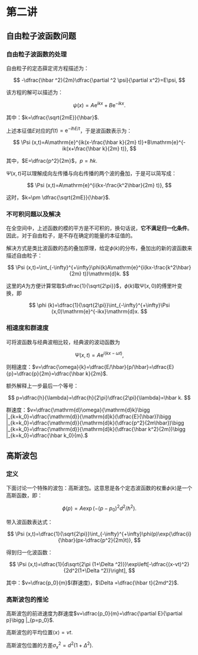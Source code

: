 # 第二讲

## 自由粒子波函数问题

### 自由粒子波函数的处理

自由粒子的定态薛定谔方程描述为：

$$
-\dfrac{\hbar ^2}{2m}\dfrac{\partial ^2 \psi}{\partial x^2}=E\psi,
$$

该方程的解可以描述为：

$$
\psi (x)=A\mathrm{e}^{ikx}+B\mathrm{e}^{-ikx}.
$$

其中：$k=\dfrac{\sqrt{2mE}}{\hbar}$.

上述本征值$E$对应的$f(t)=\mathrm{e}^{-i\hbar E/t}$，于是波函数表示为：

$$
\Psi (x,t)=A\mathrm{e}^{ik(x-\frac{\hbar k}{2m} t)}+B\mathrm{e}^{-ik(x+\frac{\hbar k}{2m} t)},
$$

其中，$E=\dfrac{p^2}{2m}$，$p=\hbar k$.

$\Psi(x,t)$可以理解成向左传播与向右传播的两个波的叠加，于是可以简写成：

$$
\Psi (x,t)=A\mathrm{e}^{i(kx-\frac{k^2\hbar}{2m} t)},
$$

这时，$k=\pm \dfrac{\sqrt{2mE}}{\hbar}$.

### 不可积问题以及解决

在全空间中，上述函数的模的平方是不可积的，换句话说，**它不满足归一化条件**。因此，对于自由粒子，是不存在确定的能量的本征值的。

解决方式是类比波函数的态的叠加原理，给定$\phi(k)$的分布，叠加出的新的波函数来描述自由粒子：

$$
\Psi (x,t)=\int_{-\infty}^{+\infty}\phi(k)A\mathrm{e}^{i(kx-\frac{k^2\hbar}{2m} t)}\mathrm{d}k.
$$

这里的$A$为方便计算常取$\dfrac{1}{\sqrt{2\pi}}$，$\phi (k)$取$\Psi (x,0)$的傅里叶变换，即

$$
\phi (k)=\dfrac{1}{\sqrt{2\pi}}\int_{-\infty}^{+\infty}\Psi (x,0)\mathrm{e}^{-ikx}\mathrm{d}x.
$$

### 相速度和群速度

可将波函数与经典波相比较，经典波的波动函数为

$$
\Psi (x,t)=A\mathrm{e}^{i(kx-\omega t)},
$$

则相速度：$v=\dfrac{\omega}{k}=\dfrac{E/\hbar}{p/\hbar}=\dfrac{E}{p}=\dfrac{p}{2m}=\dfrac{\hbar k}{2m}$.

额外解释上一步最后一个等号：

$$
p=\dfrac{h}{\lambda}=\dfrac{h}{2\pi}\dfrac{2\pi}{\lambda}=\hbar k.
$$

群速度：$v=\dfrac{\mathrm{d}\omega}{\mathrm{d}k}\bigg |_{k=k_0}=\dfrac{\mathrm{d}}{\mathrm{d}k}(\dfrac{E}{\hbar})\bigg |_{k=k_0}=\dfrac{\mathrm{d}}{\mathrm{d}k}(\dfrac{p^2}{2m\hbar})\bigg |_{k=k_0}=\dfrac{\mathrm{d}}{\mathrm{d}k}(\dfrac{\hbar k^2}{2m})\bigg |_{k=k_0}=\dfrac{\hbar k_0}{m}.$

## 高斯波包

### 定义

下面讨论一个特殊的波包：高斯波包。这意思是各个定态波函数的权重$\phi (k)$是一个高斯函数，即：

$$
\phi (p)=A\exp{(-(p-p_0)^2d^2/\hbar ^2)}.
$$

带入波函数表达式：

$$
\Psi (x,t)=\dfrac{1}{\sqrt{2\pi}}\int_{-\infty}^{+\infty}\phi(p)\exp{\dfrac{i}{\hbar}(px-\dfrac{p^2}{2m}t)},
$$

得到归一化波函数：

$$
\Psi (x,t)=\dfrac{1}{d\sqrt{2\pi (1+\Delta ^2)}}\exp\left[-\dfrac{(x-vt)^2}{2d^2(1+\Delta ^2)}\right],
$$

其中：$v=\dfrac{p_0}{m}$(群速度)，$\Delta =\dfrac{\hbar t}{2md^2}$.

### 高斯波包的推论

高斯波包的前进速度为群速度$v=\dfrac{p_0}{m}=\dfrac{\partial E}{\partial p}\bigg |_{p=p_0}$.

高斯波包的平均位置$\langle x\rangle=vt$.

高斯波包位置的方差$\sigma _x ^2=d^2(1+\Delta ^2)$.